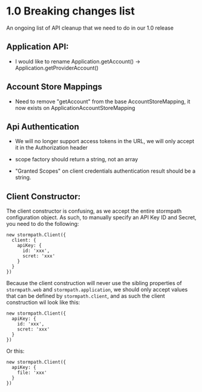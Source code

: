 # 1.0 Breaking changes list

An ongoing list of API cleanup that we need to do in our 1.0 release

## Application API:

* I would like to rename Application.getAccount() -> Application.getProviderAccount()

## Account Store Mappings

* Need to remove "getAccount" from the base AccountStoreMapping, it now exists on ApplicationAccountStoreMapping

## Api Authentication

* We will no longer support access tokens in the URL, we will only accept it in the Authorization header

* scope factory should return a string, not an array

* "Granted Scopes" on client credentials authentication result should be a string.

## Client Constructor:

The client constructor is confusing, as we accept the entire stormpath configuration
object.  As such, to manually specify an API Key ID and Secret, you need to
do the following:

```
new stormpath.Client({
  client: {
    apiKey: {
      id: 'xxx',
      scret: 'xxx'
    }
  }
})
```

Because the client construction will never use the sibling properties of
`stormpath.web` and `stormpath.application`, we should only accept values that
can be defined by `stormpath.client`, and as such the client construction wil
look like this:

```
new stormpath.Client({
  apiKey: {
    id: 'xxx',
    scret: 'xxx'
  }
})
```
Or this:


```
new stormpath.Client({
  apiKey: {
    file: 'xxx'
  }
})
```